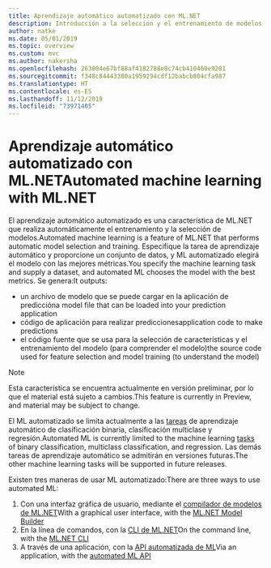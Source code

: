 ```yaml
---
title: Aprendizaje automático automatizado con ML.NET
description: Introducción a la selección y el entrenamiento de modelos automáticos
author: natke
ms.date: 05/01/2019
ms.topic: overview
ms.custom: mvc
ms.author: nakersha
ms.openlocfilehash: 263004e67bf88af4182788e8c74cb410460e9201
ms.sourcegitcommit: f348c84443380a1959294cdf12babcb804cfa987
ms.translationtype: HT
ms.contentlocale: es-ES
ms.lasthandoff: 11/12/2019
ms.locfileid: "73971405"
---
```

# <a name="automated-machine-learning-with-mlnet"></a><span data-ttu-id="fe292-103">Aprendizaje automático automatizado con ML.NET</span><span class="sxs-lookup"><span data-stu-id="fe292-103">Automated machine learning with ML.NET</span></span>

<span data-ttu-id="fe292-104">El aprendizaje automático automatizado es una característica de ML.NET que realiza automáticamente el entrenamiento y la selección de modelos.</span><span class="sxs-lookup"><span data-stu-id="fe292-104">Automated machine learning is a feature of ML.NET that performs automatic model selection and training.</span></span> <span data-ttu-id="fe292-105">Especifique la tarea de aprendizaje automático y proporcione un conjunto de datos, y ML automatizado elegirá el modelo con las mejores métricas.</span><span class="sxs-lookup"><span data-stu-id="fe292-105">You specify the machine learning task and supply a dataset, and automated ML chooses the model with the best metrics.</span></span> <span data-ttu-id="fe292-106">Se genera:</span><span class="sxs-lookup"><span data-stu-id="fe292-106">It outputs:</span></span>

- <span data-ttu-id="fe292-107">un archivo de modelo que se puede cargar en la aplicación de predicción</span><span class="sxs-lookup"><span data-stu-id="fe292-107">a model file that can be loaded into your prediction application</span></span>
- <span data-ttu-id="fe292-108">código de aplicación para realizar predicciones</span><span class="sxs-lookup"><span data-stu-id="fe292-108">application code to make predictions</span></span>
- <span data-ttu-id="fe292-109">el código fuente que se usa para la selección de características y el entrenamiento del modelo (para comprender el modelo)</span><span class="sxs-lookup"><span data-stu-id="fe292-109">the source code used for feature selection and model training (to understand the model)</span></span>

> [!NOTE]
> <span data-ttu-id="fe292-110">Esta característica se encuentra actualmente en versión preliminar, por lo que el material está sujeto a cambios.</span><span class="sxs-lookup"><span data-stu-id="fe292-110">This feature is currently in Preview, and material may be subject to change.</span></span>

<span data-ttu-id="fe292-111">El ML automatizado se limita actualmente a las [tareas](resources/tasks.md) de aprendizaje automático de clasificación binaria, clasificación multiclase y regresión.</span><span class="sxs-lookup"><span data-stu-id="fe292-111">Automated ML is currently limited to the machine learning [tasks](resources/tasks.md) of binary classification, multiclass classification, and regression.</span></span> <span data-ttu-id="fe292-112">Las demás tareas de aprendizaje automático se admitirán en versiones futuras.</span><span class="sxs-lookup"><span data-stu-id="fe292-112">The other machine learning tasks will be supported in future releases.</span></span>

<span data-ttu-id="fe292-113">Existen tres maneras de usar ML automatizado:</span><span class="sxs-lookup"><span data-stu-id="fe292-113">There are three ways to use automated ML:</span></span>

1. <span data-ttu-id="fe292-114">Con una interfaz gráfica de usuario, mediante el [compilador de modelos de ML.NET](automate-training-with-model-builder.md)</span><span class="sxs-lookup"><span data-stu-id="fe292-114">With a graphical user interface, with the [ML.NET Model Builder](automate-training-with-model-builder.md)</span></span>
1. <span data-ttu-id="fe292-115">En la línea de comandos, con la [CLI de ML.NET](automate-training-with-cli.md)</span><span class="sxs-lookup"><span data-stu-id="fe292-115">On the command line, with the [ML.NET CLI](automate-training-with-cli.md)</span></span>
1. <span data-ttu-id="fe292-116">A través de una aplicación, con la [API automatizada de ML](how-to-guides/how-to-use-the-automl-api.md)</span><span class="sxs-lookup"><span data-stu-id="fe292-116">Via an application, with the [automated ML API](how-to-guides/how-to-use-the-automl-api.md)</span></span>
